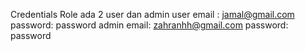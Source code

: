 Credentials Role ada 2 user dan admin
user 
email : jamal@gmail.com 
password: password
admin
email: zahranhh@gmail.com
password: password
